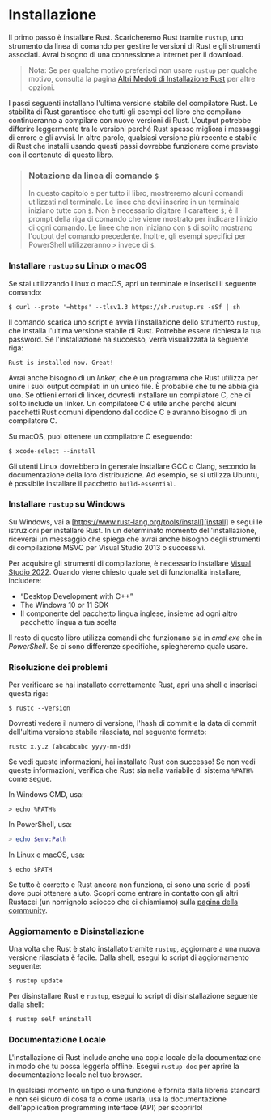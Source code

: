 # Installazione

Il primo passo è installare Rust. Scaricheremo Rust tramite `rustup`, uno strumento da linea di comando per gestire le versioni di Rust e gli strumenti associati. Avrai bisogno di una connessione a internet per il download.

> Nota: Se per qualche motivo preferisci non usare `rustup` per qualche motivo, consulta la pagina
> [Altri Medoti di Installazione Rust][otherinstall] per altre opzioni.

I passi seguenti installano l'ultima versione stabile del compilatore Rust. Le stabilità di Rust garantisce che tutti gli esempi del libro che compilano continueranno a compilare con nuove versioni di Rust. L'output potrebbe differire leggermente tra le versioni perché Rust spesso migliora i messaggi di errore e gli avvisi. In altre parole, qualsiasi versione più recente e stabile di Rust che installi usando questi passi dovrebbe funzionare come previsto con il contenuto di questo libro.

> ### Notazione da linea di comando `$`
>
> In questo capitolo e per tutto il libro, mostreremo alcuni comandi utilizzati
> nel terminale. Le linee che devi inserire in un terminale iniziano tutte con `$`. 
> Non è necessario digitare il carattere `$`; è il prompt della riga di comando che 
> viene mostrato per indicare l'inizio di ogni comando. Le linee che non iniziano 
> con `$` di solito mostrano l'output del comando precedente. Inoltre, gli esempi 
> specifici per PowerShell utilizzeranno `>` invece di `$`.

### Installare `rustup` su Linux o macOS

Se stai utilizzando Linux o macOS, apri un terminale e inserisci il seguente comando:

```console
$ curl --proto '=https' --tlsv1.3 https://sh.rustup.rs -sSf | sh
```

Il comando scarica uno script e avvia l'installazione dello strumento `rustup`, che installa l'ultima versione stabile di Rust. Potrebbe essere richiesta la tua password. Se l'installazione ha successo, verrà visualizzata la seguente riga:

```text
Rust is installed now. Great!
```

Avrai anche bisogno di un *linker*, che è un programma che Rust utilizza per unire i suoi output compilati in un unico file. È probabile che tu ne abbia già uno. Se ottieni errori di linker, dovresti installare un compilatore C, che di solito include un linker. Un compilatore C è utile anche perché alcuni pacchetti Rust comuni dipendono dal codice C e avranno bisogno di un compilatore C.

Su macOS, puoi ottenere un compilatore C eseguendo:

```console
$ xcode-select --install
```

Gli utenti Linux dovrebbero in generale installare GCC o Clang, secondo la documentazione della loro distribuzione. Ad esempio, se si utilizza Ubuntu, è possibile installare il pacchetto `build-essential`.

### Installare `rustup` su Windows

Su Windows, vai a [https://www.rust-lang.org/tools/install][install] e segui le istruzioni per installare Rust. In un determinato momento dell'installazione, riceverai un messaggio che spiega che avrai anche bisogno degli strumenti di compilazione MSVC per Visual Studio 2013 o successivi.

Per acquisire gli strumenti di compilazione, è necessario installare [Visual Studio 2022][visualstudio]. Quando viene chiesto quale set di funzionalità installare, includere:

* “Desktop Development with C++”
* The Windows 10 or 11 SDK
* Il componente del pacchetto lingua inglese, insieme ad ogni altro pacchetto lingua a tua scelta

Il resto di questo libro utilizza comandi che funzionano sia in *cmd.exe* che in *PowerShell*. Se ci sono differenze specifiche, spiegheremo quale usare.

### Risoluzione dei problemi

Per verificare se hai installato correttamente Rust, apri una shell e inserisci questa riga:

```console
$ rustc --version
```

Dovresti vedere il numero di versione, l'hash di commit e la data di commit dell'ultima versione stabile rilasciata, nel seguente formato:

```text
rustc x.y.z (abcabcabc yyyy-mm-dd)
```

Se vedi queste informazioni, hai installato Rust con successo! Se non vedi queste informazioni, verifica che Rust sia nella variabile di sistema `%PATH%` come segue.

In Windows CMD, usa:

```console
> echo %PATH%
```

In PowerShell, usa:

```powershell
> echo $env:Path
```

In Linux e macOS, usa:

```console
$ echo $PATH
```

Se tutto è corretto e Rust ancora non funziona, ci sono una serie di posti dove puoi ottenere aiuto. Scopri come entrare in contatto con gli altri Rustacei (un nomignolo sciocco che ci chiamiamo) sulla [pagina della community][community].

### Aggiornamento e Disinstallazione

Una volta che Rust è stato installato tramite  `rustup`, aggiornare a una nuova versione rilasciata è facile. Dalla shell, esegui lo script di aggiornamento seguente:

```console
$ rustup update
```

Per disinstallare Rust e `rustup`, esegui lo script di disinstallazione seguente dalla shell:

```console
$ rustup self uninstall
```

### Documentazione Locale

L'installazione di Rust include anche una copia locale della documentazione in modo che tu possa leggerla offline. Esegui `rustup doc` per aprire la documentazione locale nel tuo browser.

In qualsiasi momento un tipo o una funzione è fornita dalla libreria standard e non sei sicuro di cosa fa o come usarla, usa la documentazione dell'application programming interface (API) per scoprirlo!

[otherinstall]: https://forge.rust-lang.org/infra/other-installation-methods.html
[install]: https://www.rust-lang.org/tools/install
[visualstudio]: https://visualstudio.microsoft.com/downloads/
[community]: https://www.rust-lang.org/community